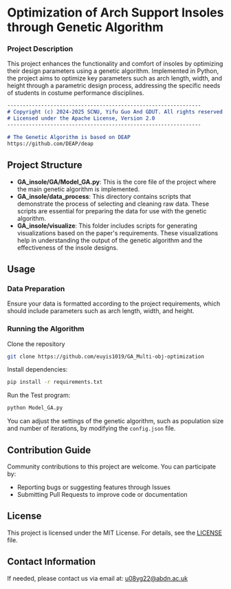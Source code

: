 # Optimization of Arch Support Insoles through Genetic Algorithm

### Project Description
This project enhances the functionality and comfort of insoles by optimizing their design parameters using a genetic algorithm. Implemented in Python, the project aims to optimize key parameters such as arch length, width, and height through a parametric design process, addressing the specific needs of students in costume performance disciplines.
```markdown
---------------------------------------------------------------
# Copyright (c) 2024-2025 SCNU, Yifu Guo And GDUT. All rights reserved.
# Licensed under the Apache License, Version 2.0
---------------------------------------------------------------

# The Genetic Algorithm is based on DEAP
https://github.com/DEAP/deap
```

## Project Structure
- **GA_insole/GA/Model_GA.py**: This is the core file of the project where the main genetic algorithm is implemented.
- **GA_insole/data_process**: This directory contains scripts that demonstrate the process of selecting and cleaning raw data. These scripts are essential for preparing the data for use with the genetic algorithm.
- **GA_insole/visualize**: This folder includes scripts for generating visualizations based on the paper's requirements. These visualizations help in understanding the output of the genetic algorithm and the effectiveness of the insole designs.

## Usage
### Data Preparation
Ensure your data is formatted according to the project requirements, which should include parameters such as arch length, width, and height.

### Running the Algorithm
Clone the repository
```bash
git clone https://github.com/euyis1019/GA_Multi-obj-optimization
```

Install dependencies:
```bash
pip install -r requirements.txt
```

Run the Test program:
```bash
python Model_GA.py
```
You can adjust the settings of the genetic algorithm, such as population size and number of iterations, by modifying the `config.json` file.

## Contribution Guide
Community contributions to this project are welcome. You can participate by:
- Reporting bugs or suggesting features through Issues
- Submitting Pull Requests to improve code or documentation

## License
This project is licensed under the MIT License. For details, see the [LICENSE](LICENSE) file.

## Contact Information
If needed, please contact us via email at: u08yg22@abdn.ac.uk

